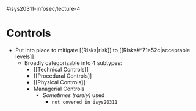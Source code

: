 #isys20311-infosec/lecture-4 
# Controls

- Put into place to mitigate [[Risks|risk]] to [[Risks#^71e52c|acceptable levels]] 
	- Broadly categorizable into 4 subtypes:
		- [[Technical Controls]]
		- [[Procedural Controls]]
		- [[Physical Controls]]
		- Managerial Controls
			- *Sometimes (rarely)* used 
				-  `not covered in isys20311`